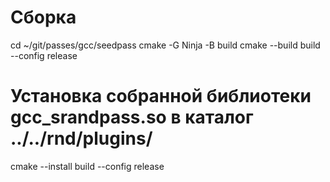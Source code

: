 # Сборка
cd ~/git/passes/gcc/seedpass
cmake -G Ninja -B build
cmake --build build --config release

# Установка собранной библиотеки gcc_srandpass.so в каталог ../../rnd/plugins/
cmake --install build --config release
